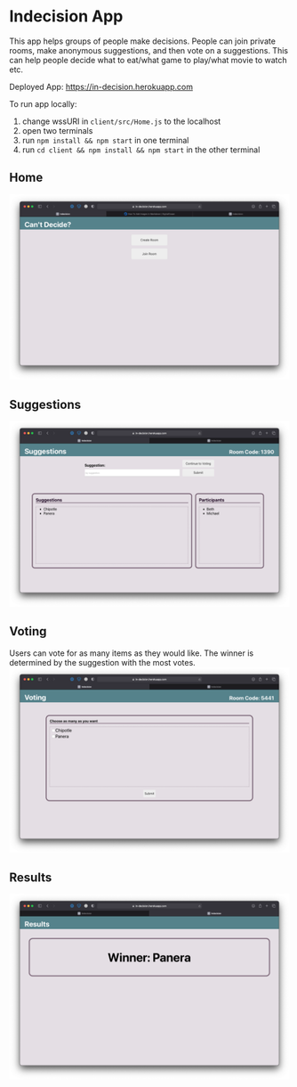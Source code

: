 # Indecision App

This app helps groups of people make decisions. People can join private rooms, make anonymous suggestions, and then vote on a suggestions. This can help people decide what to eat/what game to play/what movie to watch etc. 

Deployed App: https://in-decision.herokuapp.com

To run app locally:
1. change wssURI in `client/src/Home.js` to the localhost
2. open two terminals
3. run `npm install && npm start` in one terminal
4. run `cd client && npm install && npm start` in the other terminal

## Home
![Home page](./pictures/1.png)

## Suggestions
![Suggestions page](./pictures/2.png)

## Voting
Users can vote for as many items as they would like. The winner is determined by the suggestion with the most votes. 
![Voting page](pictures/3.png)

## Results
![Results page](pictures/4.png)
